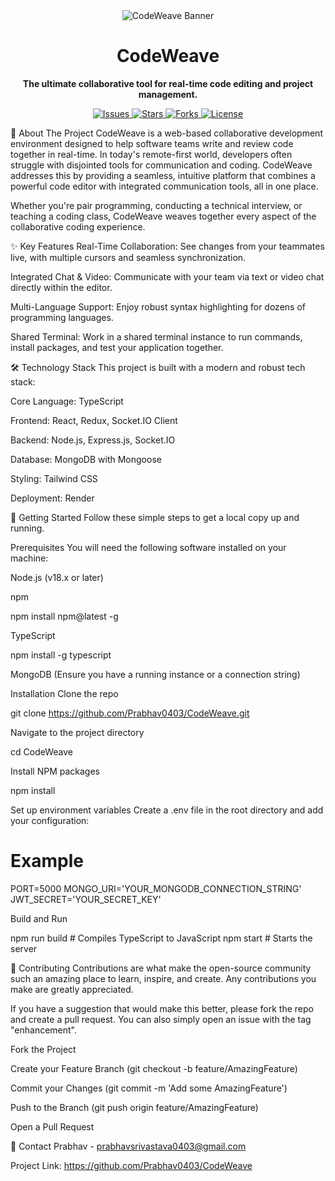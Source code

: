 <div align="center">

<img src="https://placehold.co/600x200/1e293b/ffffff?text=CodeWeave&font=inter" alt="CodeWeave Banner">

<h1>CodeWeave</h1>

<p>
<strong>The ultimate collaborative tool for real-time code editing and project management.</strong>
</p>

<p>
<a href="https://github.com/Prabhav0403/CodeWeave/issues">
<img alt="Issues" src="https://img.shields.io/github/issues/Prabhav0403/CodeWeave?style=for-the-badge&color=blueviolet">
</a>
<a href="https://github.com/Prabhav0403/CodeWeave/stargazers">
<img alt="Stars" src="https://img.shields.io/github/stars/Prabhav0403/CodeWeave?style=for-the-badge&color=ffd700">
</a>
<a href="https://github.com/Prabhav0403/CodeWeave/network/members">
<img alt="Forks" src="https://img.shields.io/github/forks/Prabhav0403/CodeWeave?style=for-the-badge&color=ff69b4">
</a>
<a href="https://github.com/Prabhav0403/CodeWeave/blob/main/LICENSE">
<img alt="License" src="https://img.shields.io/github/license/Prabhav0403/CodeWeave?style=for-the-badge&color=228B22">
</a>
</p>
</div>

📖 About The Project
CodeWeave is a web-based collaborative development environment designed to help software teams write and review code together in real-time. In today's remote-first world, developers often struggle with disjointed tools for communication and coding. CodeWeave addresses this by providing a seamless, intuitive platform that combines a powerful code editor with integrated communication tools, all in one place.

Whether you're pair programming, conducting a technical interview, or teaching a coding class, CodeWeave weaves together every aspect of the collaborative coding experience.

✨ Key Features
Real-Time Collaboration: See changes from your teammates live, with multiple cursors and seamless synchronization.

Integrated Chat & Video: Communicate with your team via text or video chat directly within the editor.

Multi-Language Support: Enjoy robust syntax highlighting for dozens of programming languages.

Shared Terminal: Work in a shared terminal instance to run commands, install packages, and test your application together.

🛠️ Technology Stack
This project is built with a modern and robust tech stack:

Core Language: TypeScript

Frontend: React, Redux, Socket.IO Client

Backend: Node.js, Express.js, Socket.IO

Database: MongoDB with Mongoose

Styling: Tailwind CSS

Deployment: Render

🚀 Getting Started
Follow these simple steps to get a local copy up and running.

Prerequisites
You will need the following software installed on your machine:

Node.js (v18.x or later)

npm

npm install npm@latest -g

TypeScript

npm install -g typescript

MongoDB (Ensure you have a running instance or a connection string)

Installation
Clone the repo

git clone https://github.com/Prabhav0403/CodeWeave.git

Navigate to the project directory

cd CodeWeave

Install NPM packages

npm install

Set up environment variables
Create a .env file in the root directory and add your configuration:

# Example
PORT=5000
MONGO_URI='YOUR_MONGODB_CONNECTION_STRING'
JWT_SECRET='YOUR_SECRET_KEY'

Build and Run

npm run build # Compiles TypeScript to JavaScript
npm start   # Starts the server


🤝 Contributing
Contributions are what make the open-source community such an amazing place to learn, inspire, and create. Any contributions you make are greatly appreciated.

If you have a suggestion that would make this better, please fork the repo and create a pull request. You can also simply open an issue with the tag "enhancement".

Fork the Project

Create your Feature Branch (git checkout -b feature/AmazingFeature)

Commit your Changes (git commit -m 'Add some AmazingFeature')

Push to the Branch (git push origin feature/AmazingFeature)

Open a Pull Request

📧 Contact
Prabhav - prabhavsrivastava0403@gmail.com

Project Link: https://github.com/Prabhav0403/CodeWeave
